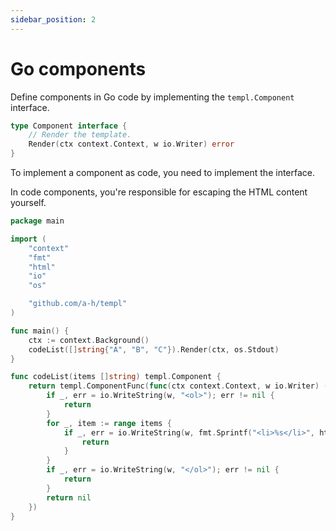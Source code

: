 ```yaml
---
sidebar_position: 2
---
```


# Go components

Define components in Go code by implementing the `templ.Component` interface.

```go
type Component interface {
	// Render the template.
	Render(ctx context.Context, w io.Writer) error
}
```

To implement a component as code, you need to implement the interface.

In code components, you're responsible for escaping the HTML content yourself.

```go
package main

import (
	"context"
	"fmt"
	"html"
	"io"
	"os"

	"github.com/a-h/templ"
)

func main() {
	ctx := context.Background()
	codeList([]string{"A", "B", "C"}).Render(ctx, os.Stdout)
}

func codeList(items []string) templ.Component {
	return templ.ComponentFunc(func(ctx context.Context, w io.Writer) (err error) {
		if _, err = io.WriteString(w, "<ol>"); err != nil {
			return
		}
		for _, item := range items {
			if _, err = io.WriteString(w, fmt.Sprintf("<li>%s</li>", html.EscapeString(item))); err != nil {
				return
			}
		}
		if _, err = io.WriteString(w, "</ol>"); err != nil {
			return
		}
		return nil
	})
}
```

